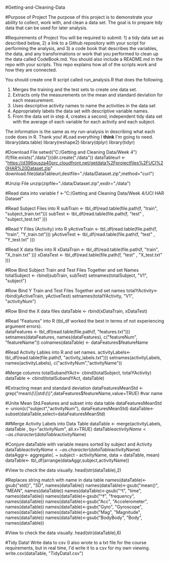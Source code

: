 #Getting-and-Cleaning-Data
  
#Purpose of Project
The purpose of this project is to demonstrate your ability to collect, work with, and clean a data set. The goal is to prepare tidy data that can be used for later analysis.

#Requirements of Project
You will be required to submit: 1) a tidy data set as described below, 2) a link to a Github repository with your script for performing the analysis, and 3) a code book that describes the variables, the data, and any transformations or work that you performed to clean up the data called CodeBook.md. You should also include a README.md in the repo with your scripts. This repo explains how all of the scripts work and how they are connected.

You should create one R script called run_analysis.R that does the following.

1. Merges the training and the test sets to create one data set.
2. Extracts only the measurements on the mean and standard deviation for each measurement.
3. Uses descriptive activity names to name the activities in the data set
4. Appropriately labels the data set with descriptive variable names.
5. From the data set in step 4, creates a second, independent tidy data set with the average of each variable for each activity and each subject.

The information is the same as my run-analysis in describing what each code does in R.
Thank you!
#Load everything I **think** I'm going to need. 
library(data.table)
library(reshape2)
library(dplyr)
library(tidyr)

#Download File
setwd("C:/Getting and Cleaning Data/Week 4")
if(!file.exists("./data")){dir.create("./data")}
dataTableurl <-"https://d396qusza40orc.cloudfront.net/getdata%2Fprojectfiles%2FUCI%20HAR%20Dataset.zip"
download.file(dataTableurl,destfile="./data/Dataset.zip",method="curl")

#Unzip File
unzip(zipfile="./data/Dataset.zip",exdir="./data")

#Read data into variable
f <-"C:/Getting and Cleaning Data/Week 4/UCI HAR Dataset"

#Read Subject Files into R
subTrain <- tbl_df(read.table(file.path(f, "train", "subject_train.txt")))
subTest  <- tbl_df(read.table(file.path(f, "test" , "subject_test.txt" )))

#Read Y Files (Activity) into R
yActiveTrain <- tbl_df(read.table(file.path(f, "train", "Y_train.txt")))
yActiveTest  <- tbl_df(read.table(file.path(f, "test" , "Y_test.txt" )))

#Read X data files into R
xDataTrain <- tbl_df(read.table(file.path(f, "train", "X_train.txt" )))
xDataTest  <- tbl_df(read.table(file.path(f, "test" , "X_test.txt" )))

#Row Bind Subject Train and Test Files Together and set Names
totalSubject <- rbind(subTrain, subTest)
setnames(totalSubject, "V1", "subject")

#Row Bind Y Train and Test Files Together and set names
totalYActivity<- rbind(yActiveTrain, yActiveTest)
setnames(totalYActivity, "V1", "activityNum")

#Row Bind the X data files
dataTable <- rbind(xDataTrain, xDataTest)

#Read “Features” into R (tbl_df worked the best in terms of not experiencing argument errors).  
dataFeatures <- tbl_df(read.table(file.path(f, "features.txt")))
setnames(dataFeatures, names(dataFeatures), c("featureNum", "featureName"))
colnames(dataTable) <- dataFeatures$featureName

#Read Activity Lables into R and set names.
activityLabels<- tbl_df(read.table(file.path(f, "activity_labels.txt")))
setnames(activityLabels, names(activityLabels), c("activityNum","activityName"))

#Merge columns
totalSubandYAct<- cbind(totalSubject, totalYActivity)
dataTable <- cbind(totalSubandYAct, dataTable)

#Extracting mean and standard deviation
dataFeaturesMeanStd <- grep("mean\\(\\)|std\\(\\)",dataFeatures$featureName,value=TRUE) #var name

#Unite Mean Std.Features and subset into data table
dataFeaturesMeanStd <- union(c("subject","activityNum"), dataFeaturesMeanStd)
dataTable<- subset(dataTable,select=dataFeaturesMeanStd) 

##Merge Activity Labels into Data Table
dataTable <- merge(activityLabels, dataTable , by="activityNum", all.x=TRUE)
dataTable$activityName <- as.character(dataTable$activityName)

#Conjure dataTable with variable means sorted by subject and Activity
dataTable$activityName <- as.character(dataTable$activityName)
dataAggr<- aggregate(. ~ subject - activityName, data = dataTable, mean) 
dataTable<- tbl_df(arrange(dataAggr,subject,activityName))

#View to check the data visually.
head(str(dataTable),2)

#Replaces string match with name in data table
names(dataTable)<-gsub("std()", "SD", names(dataTable))
names(dataTable)<-gsub("mean()", "MEAN", names(dataTable))
names(dataTable)<-gsub("^t", "time", names(dataTable))
names(dataTable)<-gsub("^f", "frequency", names(dataTable))
names(dataTable)<-gsub("Acc", "Accelerometer", names(dataTable))
names(dataTable)<-gsub("Gyro", "Gyroscope", names(dataTable))
names(dataTable)<-gsub("Mag", "Magnitude", names(dataTable))
names(dataTable)<-gsub("BodyBody", "Body", names(dataTable))

#View to check the data visually.
head(str(dataTable),6)

#Tidy Data! Write data to csv (I also wrote to a txt file for the course requirements, but in real time, I'd write it to a csv for my own viewing.
write.csv(dataTable, "TidyData1.csv")
